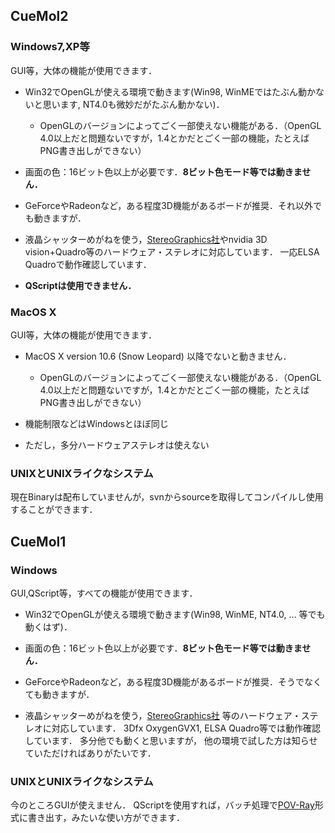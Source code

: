 ## CueMol2
### Windows7,XP等 
GUI等，大体の機能が使用できます．

- Win32でOpenGLが使える環境で動きます(Win98, WinMEではたぶん動かないと思います, NT4.0も微妙だがたぶん動かない)． 

    -  OpenGLのバージョンによってごく一部使えない機能がある．（OpenGL 4.0以上だと問題ないですが，1.4とかだとごく一部の機能，たとえばPNG書き出しができない）

- 画面の色：16ビット色以上が必要です．**8ビット色モード等では動きません．**

- GeForceやRadeonなど，ある程度3D機能があるボードが推奨．それ以外でも動きますが．

- 液晶シャッターめがねを使う，[StereoGraphics社](http://www.stereographics.com)やnvidia 3D vision+Quadro等のハードウェア・ステレオに対応しています．
一応ELSA Quadroで動作確認しています．

-  **QScriptは使用できません．**

### MacOS X
GUI等，大体の機能が使用できます．

-  MacOS X version 10.6 (Snow Leopard) 以降でないと動きません．

    -  OpenGLのバージョンによってごく一部使えない機能がある．（OpenGL 4.0以上だと問題ないですが，1.4とかだとごく一部の機能，たとえばPNG書き出しができない）

-  機能制限などはWindowsとほぼ同じ

-  ただし，多分ハードウェアステレオは使えない

### UNIXとUNIXライクなシステム
現在Binaryは配布していませんが，svnからsourceを取得してコンパイルし使用することができます．


## CueMol1
### Windows
GUI,QScript等，すべての機能が使用できます．


- Win32でOpenGLが使える環境で動きます(Win98, WinME, NT4.0, … 等でも動くはず)． 

- 画面の色：16ビット色以上が必要です．**8ビット色モード等では動きません．**

- GeForceやRadeonなど，ある程度3D機能があるボードが推奨．そうでなくても動きますが．

- 液晶シャッターめがねを使う，[StereoGraphics社](http://www.stereographics.com)
等のハードウェア・ステレオに対応しています．
3Dfx OxygenGVX1, ELSA Quadro等では動作確認しています．
多分他でも動くと思いますが，
他の環境で試した方は知らせていただければありがたいです．


### UNIXとUNIXライクなシステム

今のところGUIが使えません．
QScriptを使用すれば，バッチ処理で[POV-Ray](http://www.povray.org)形式に書き出す，みたいな使い方ができます．
